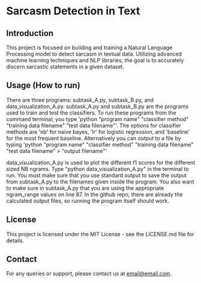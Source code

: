 # Sarcasm Detection in Text
## Introduction
This project is focused on building and training a Natural Language Processing model to detect sarcasm in textual data. Utilizing advanced machine learning techniques and NLP libraries, the goal is to accurately discern sarcastic statements in a given dataset.

## Usage (How to run)
There are three programs: subtask_A.py, subtask_B.py, and data_visualization_A.py. subtask_A.py and subtask_B.py are the programs used to train and
test the classifiers. To run these programs from the command terminal, you type 
'python "program name" "classifier method" "training data filename" "test data filename"'. The options for classifier methods are 'nb' for naive bayes,
'lr' for logistic regression, and 'baseline' for the most frequent baseline. Alternatively you can output to a file by typing
'python "program name" "classifier method" "training data filename" "test data filename" > "output filename"'

data_visualization_A.py is used to plot the different f1 scores for the different sized NB ngrams. Type "python data_visualization_A.py" in the 
terminal to run. You must make sure that you use standard output to save the output
from subtask_A.py to the filenames given inside the program. You also want to make sure in subtask_A.py that you are using the appropriate ngram_range values on 
line 87. In the github repo, there are already the calculated output files, so running the program itself should work.

## License
This project is licensed under the MIT License - see the LICENSE.md file for details.

## Contact
For any queries or support, please contact us at email@email.com.
